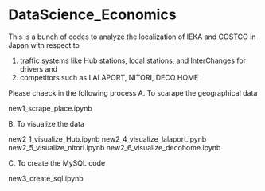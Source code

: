 # DataScience_Economics

This is a bunch of codes to analyze the localization of IEKA and COSTCO in Japan 
with respect to
1. traffic systems like Hub stations, local stations, and InterChanges for drivers and 
2. competitors such as LALAPORT, NITORI, DECO HOME

Please chaeck in the following process
A. To scarape the geographical data

new1_scrape_place.ipynb

B. To visualize the data

new2_1_visualize_Hub.ipynb
new2_4_visualize_lalaport.ipynb
new2_5_visualize_nitori.ipynb
new2_6_visualize_decohome.ipynb

C. To create the MySQL code

new3_create_sql.ipynb
